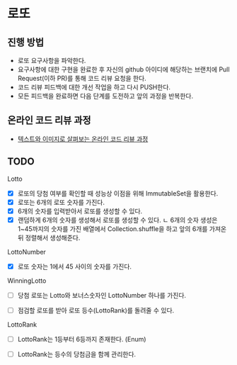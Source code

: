 # 로또
## 진행 방법
* 로또 요구사항을 파악한다.
* 요구사항에 대한 구현을 완료한 후 자신의 github 아이디에 해당하는 브랜치에 Pull Request(이하 PR)를 통해 코드 리뷰 요청을 한다.
* 코드 리뷰 피드백에 대한 개선 작업을 하고 다시 PUSH한다.
* 모든 피드백을 완료하면 다음 단계를 도전하고 앞의 과정을 반복한다.

## 온라인 코드 리뷰 과정
* [텍스트와 이미지로 살펴보는 온라인 코드 리뷰 과정](https://github.com/next-step/nextstep-docs/tree/master/codereview)


## TODO
Lotto
- [x] 로또의 당첨 여부를 확인할 때 성능상 이점을 위해 ImmutableSet을 활용한다.
- [x] 로또는 6개의 로또 숫자를 가진다.
- [x] 6개의 숫자를 입력받아서 로또를 생성할 수 있다.
- [x] 랜덤하게 6개의 숫자를 생성해서 로또를 생성할 수 있다.
     ㄴ 6개의 숫자 생성은 1~45까지의 숫자를 가진 배열에서 Collection.shuffle을 하고 앞의 6개를 가져온 뒤 정렬해서 생성해준다.

LottoNumber
- [x] 로또 숫자는 1에서 45 사이의 숫자를 가진다.

WinningLotto
- [ ] 당첨 로또는 Lotto와 보너스숫자인 LottoNumber 하나를 가진다.
- [ ] 점검할 로또를 받아 로또 등수(LottoRank)를 돌려줄 수 있다.
 

LottoRank
- [ ] LottoRank는 1등부터 6등까지 존재한다. (Enum)
- [ ] LottoRank는 등수의 당첨금을 함께 관리한다.

